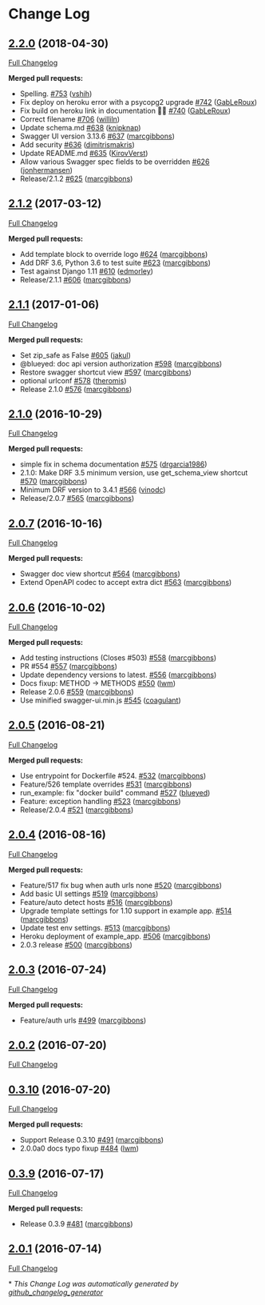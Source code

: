 # Change Log

## [2.2.0](https://github.com/marcgibbons/django-rest-swagger/tree/2.2.0) (2018-04-30)
[Full Changelog](https://github.com/marcgibbons/django-rest-swagger/compare/2.1.2...2.2.0)

**Merged pull requests:**

- Spelling. [\#753](https://github.com/marcgibbons/django-rest-swagger/pull/753) ([vshih](https://github.com/vshih))
- Fix deploy on heroku error with a psycopg2 upgrade [\#742](https://github.com/marcgibbons/django-rest-swagger/pull/742) ([GabLeRoux](https://github.com/GabLeRoux))
- Fix build on heroku link in documentation ✌🏻 [\#740](https://github.com/marcgibbons/django-rest-swagger/pull/740) ([GabLeRoux](https://github.com/GabLeRoux))
- Correct filename [\#706](https://github.com/marcgibbons/django-rest-swagger/pull/706) ([williln](https://github.com/williln))
- Update schema.md [\#638](https://github.com/marcgibbons/django-rest-swagger/pull/638) ([knipknap](https://github.com/knipknap))
- Swagger UI version 3.13.6 [\#637](https://github.com/marcgibbons/django-rest-swagger/pull/637) ([marcgibbons](https://github.com/marcgibbons))
- Add security [\#636](https://github.com/marcgibbons/django-rest-swagger/pull/636) ([dimitrismakris](https://github.com/dimitrismakris))
- Update README.md [\#635](https://github.com/marcgibbons/django-rest-swagger/pull/635) ([KirovVerst](https://github.com/KirovVerst))
- Allow various Swagger spec fields to be overridden [\#626](https://github.com/marcgibbons/django-rest-swagger/pull/626) ([jonhermansen](https://github.com/jonhermansen))
- Release/2.1.2 [\#625](https://github.com/marcgibbons/django-rest-swagger/pull/625) ([marcgibbons](https://github.com/marcgibbons))

## [2.1.2](https://github.com/marcgibbons/django-rest-swagger/tree/2.1.2) (2017-03-12)
[Full Changelog](https://github.com/marcgibbons/django-rest-swagger/compare/2.1.1...2.1.2)

**Merged pull requests:**

- Add template block to override logo [\#624](https://github.com/marcgibbons/django-rest-swagger/pull/624) ([marcgibbons](https://github.com/marcgibbons))
- Add DRF 3.6, Python 3.6 to test suite [\#623](https://github.com/marcgibbons/django-rest-swagger/pull/623) ([marcgibbons](https://github.com/marcgibbons))
- Test against Django 1.11 [\#610](https://github.com/marcgibbons/django-rest-swagger/pull/610) ([edmorley](https://github.com/edmorley))
- Release/2.1.1 [\#606](https://github.com/marcgibbons/django-rest-swagger/pull/606) ([marcgibbons](https://github.com/marcgibbons))

## [2.1.1](https://github.com/marcgibbons/django-rest-swagger/tree/2.1.1) (2017-01-06)
[Full Changelog](https://github.com/marcgibbons/django-rest-swagger/compare/2.1.0...2.1.1)

**Merged pull requests:**

- Set zip\_safe as False [\#605](https://github.com/marcgibbons/django-rest-swagger/pull/605) ([jakul](https://github.com/jakul))
- @blueyed: doc api version authorization [\#598](https://github.com/marcgibbons/django-rest-swagger/pull/598) ([marcgibbons](https://github.com/marcgibbons))
- Restore swagger shortcut view [\#597](https://github.com/marcgibbons/django-rest-swagger/pull/597) ([marcgibbons](https://github.com/marcgibbons))
- optional urlconf [\#578](https://github.com/marcgibbons/django-rest-swagger/pull/578) ([theromis](https://github.com/theromis))
- Release 2.1.0 [\#576](https://github.com/marcgibbons/django-rest-swagger/pull/576) ([marcgibbons](https://github.com/marcgibbons))

## [2.1.0](https://github.com/marcgibbons/django-rest-swagger/tree/2.1.0) (2016-10-29)
[Full Changelog](https://github.com/marcgibbons/django-rest-swagger/compare/2.0.7...2.1.0)

**Merged pull requests:**

- simple fix in schema documentation [\#575](https://github.com/marcgibbons/django-rest-swagger/pull/575) ([drgarcia1986](https://github.com/drgarcia1986))
- 2.1.0: Make DRF 3.5 minimum version, use get\_schema\_view shortcut [\#570](https://github.com/marcgibbons/django-rest-swagger/pull/570) ([marcgibbons](https://github.com/marcgibbons))
- Minimum DRF version to 3.4.1 [\#566](https://github.com/marcgibbons/django-rest-swagger/pull/566) ([vinodc](https://github.com/vinodc))
- Release/2.0.7 [\#565](https://github.com/marcgibbons/django-rest-swagger/pull/565) ([marcgibbons](https://github.com/marcgibbons))

## [2.0.7](https://github.com/marcgibbons/django-rest-swagger/tree/2.0.7) (2016-10-16)
[Full Changelog](https://github.com/marcgibbons/django-rest-swagger/compare/2.0.6...2.0.7)

**Merged pull requests:**

- Swagger doc view shortcut [\#564](https://github.com/marcgibbons/django-rest-swagger/pull/564) ([marcgibbons](https://github.com/marcgibbons))
- Extend OpenAPI codec to accept extra dict [\#563](https://github.com/marcgibbons/django-rest-swagger/pull/563) ([marcgibbons](https://github.com/marcgibbons))

## [2.0.6](https://github.com/marcgibbons/django-rest-swagger/tree/2.0.6) (2016-10-02)
[Full Changelog](https://github.com/marcgibbons/django-rest-swagger/compare/2.0.5...2.0.6)

**Merged pull requests:**

- Add testing instructions \(Closes \#503\) [\#558](https://github.com/marcgibbons/django-rest-swagger/pull/558) ([marcgibbons](https://github.com/marcgibbons))
- PR \#554 [\#557](https://github.com/marcgibbons/django-rest-swagger/pull/557) ([marcgibbons](https://github.com/marcgibbons))
- Update dependency versions to latest. [\#556](https://github.com/marcgibbons/django-rest-swagger/pull/556) ([marcgibbons](https://github.com/marcgibbons))
- Docs fixup: METHOD -\> METHODS [\#550](https://github.com/marcgibbons/django-rest-swagger/pull/550) ([lwm](https://github.com/lwm))
- Release 2.0.6 [\#559](https://github.com/marcgibbons/django-rest-swagger/pull/559) ([marcgibbons](https://github.com/marcgibbons))
- Use minified swagger-ui.min.js [\#545](https://github.com/marcgibbons/django-rest-swagger/pull/545) ([coagulant](https://github.com/coagulant))

## [2.0.5](https://github.com/marcgibbons/django-rest-swagger/tree/2.0.5) (2016-08-21)
[Full Changelog](https://github.com/marcgibbons/django-rest-swagger/compare/2.0.4...2.0.5)

**Merged pull requests:**

- Use entrypoint for Dockerfile \#524. [\#532](https://github.com/marcgibbons/django-rest-swagger/pull/532) ([marcgibbons](https://github.com/marcgibbons))
- Feature/526 template overrides [\#531](https://github.com/marcgibbons/django-rest-swagger/pull/531) ([marcgibbons](https://github.com/marcgibbons))
- run\_example: fix "docker build" command [\#527](https://github.com/marcgibbons/django-rest-swagger/pull/527) ([blueyed](https://github.com/blueyed))
- Feature: exception handling [\#523](https://github.com/marcgibbons/django-rest-swagger/pull/523) ([marcgibbons](https://github.com/marcgibbons))
- Release/2.0.4 [\#521](https://github.com/marcgibbons/django-rest-swagger/pull/521) ([marcgibbons](https://github.com/marcgibbons))

## [2.0.4](https://github.com/marcgibbons/django-rest-swagger/tree/2.0.4) (2016-08-16)
[Full Changelog](https://github.com/marcgibbons/django-rest-swagger/compare/2.0.3...2.0.4)

**Merged pull requests:**

- Feature/517 fix bug when auth urls none [\#520](https://github.com/marcgibbons/django-rest-swagger/pull/520) ([marcgibbons](https://github.com/marcgibbons))
- Add basic UI settings [\#519](https://github.com/marcgibbons/django-rest-swagger/pull/519) ([marcgibbons](https://github.com/marcgibbons))
- Feature/auto detect hosts [\#516](https://github.com/marcgibbons/django-rest-swagger/pull/516) ([marcgibbons](https://github.com/marcgibbons))
- Upgrade template settings for 1.10 support in example app. [\#514](https://github.com/marcgibbons/django-rest-swagger/pull/514) ([marcgibbons](https://github.com/marcgibbons))
- Update test env settings. [\#513](https://github.com/marcgibbons/django-rest-swagger/pull/513) ([marcgibbons](https://github.com/marcgibbons))
- Heroku deployment of example\_app. [\#506](https://github.com/marcgibbons/django-rest-swagger/pull/506) ([marcgibbons](https://github.com/marcgibbons))
- 2.0.3 release [\#500](https://github.com/marcgibbons/django-rest-swagger/pull/500) ([marcgibbons](https://github.com/marcgibbons))

## [2.0.3](https://github.com/marcgibbons/django-rest-swagger/tree/2.0.3) (2016-07-24)
[Full Changelog](https://github.com/marcgibbons/django-rest-swagger/compare/2.0.2...2.0.3)

**Merged pull requests:**

- Feature/auth urls [\#499](https://github.com/marcgibbons/django-rest-swagger/pull/499) ([marcgibbons](https://github.com/marcgibbons))

## [2.0.2](https://github.com/marcgibbons/django-rest-swagger/tree/2.0.2) (2016-07-20)
[Full Changelog](https://github.com/marcgibbons/django-rest-swagger/compare/0.3.10...2.0.2)

## [0.3.10](https://github.com/marcgibbons/django-rest-swagger/tree/0.3.10) (2016-07-20)
[Full Changelog](https://github.com/marcgibbons/django-rest-swagger/compare/0.3.9...0.3.10)

**Merged pull requests:**

- Support Release 0.3.10 [\#491](https://github.com/marcgibbons/django-rest-swagger/pull/491) ([marcgibbons](https://github.com/marcgibbons))
- 2.0.0a0 docs typo fixup [\#484](https://github.com/marcgibbons/django-rest-swagger/pull/484) ([lwm](https://github.com/lwm))

## [0.3.9](https://github.com/marcgibbons/django-rest-swagger/tree/0.3.9) (2016-07-17)
[Full Changelog](https://github.com/marcgibbons/django-rest-swagger/compare/2.0.1...0.3.9)

**Merged pull requests:**

- Release 0.3.9 [\#481](https://github.com/marcgibbons/django-rest-swagger/pull/481) ([marcgibbons](https://github.com/marcgibbons))

## [2.0.1](https://github.com/marcgibbons/django-rest-swagger/tree/2.0.1) (2016-07-14)
[Full Changelog](https://github.com/marcgibbons/django-rest-swagger/compare/2.0.0...2.0.1)



\* *This Change Log was automatically generated by [github_changelog_generator](https://github.com/skywinder/Github-Changelog-Generator)*